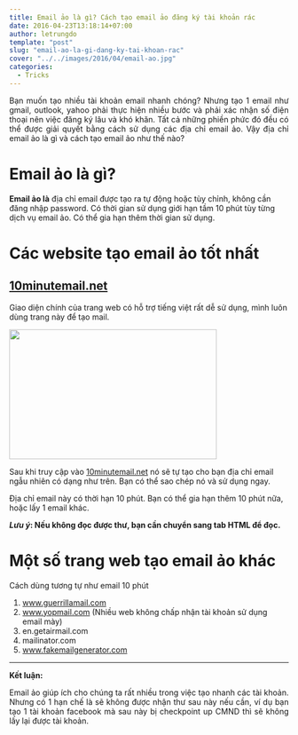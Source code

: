 ```yaml
---
title: Email ảo là gì? Cách tạo email ảo đăng ký tài khoản rác
date: 2016-04-23T13:18:14+07:00
author: letrungdo
template: "post"
slug: "email-ao-la-gi-dang-ky-tai-khoan-rac"
cover: "../../images/2016/04/email-ao.jpg"
categories:
  - Tricks
---
```


<p style="text-align: justify;">
  Bạn muốn tạo nhiều tài khoản email nhanh chóng? Nhưng tạo 1 email như gmail, outlook, yahoo phải thực hiện nhiều bước và phải xác nhận số điện thoại nên việc đăng ký lâu và khó khăn. Tất cả những phiền phức đó đều có thể được giải quyết bằng cách sử dụng các địa chỉ email ảo. Vậy địa chỉ email ảo là gì và cách tạo email ảo như thế nào?
</p>

# Email ảo là gì?

**Email ảo là** địa chỉ email được tạo ra tự động hoặc tùy chỉnh, không cần đăng nhập password. Có thời gian sử dụng giới hạn tầm 10 phút tùy từng dịch vụ email ảo. Có thể gia hạn thêm thời gian sử dụng.

# Các website tạo email ảo tốt nhất

## <a href="https://10minutemail.net/" target="_blank" rel="noopener">10minutemail.net</a>

Giao diện chính của trang web có hỗ trợ tiếng việt rất dễ sử dụng, mình luôn dùng trang này để tạo mail.

<img class="aligncenter size-full wp-image-1982" src="/media/2016/04/mail10minute-welcome.png" alt="" width="374" height="234" />

Sau khi truy cập vào <a href="https://10minutemail.net" target="_blank" rel="noopener">10minutemail.net</a> nó sẽ tự tạo cho bạn địa chỉ email ngẫu nhiên có dạng như trên. Bạn có thể sao chép nó và sử dụng ngay.

Địa chỉ email này có thời hạn 10 phút. Bạn có thể gia hạn thêm 10 phút nữa, hoặc lấy 1 email khác.

**_Lưu ý_: Nếu không đọc được thư, bạn cần chuyển sang tab HTML để đọc.**

# Một số trang web tạo email ảo khác

Cách dùng tương tự như email 10 phút

1. www.guerrillamail.com
2. www.yopmail.com (Nhiều web không chấp nhận tài khoản sử dụng email mày)
3. en.getairmail.com
4. mailinator.com
5. www.fakemailgenerator.com

---

**Kết luận:**

<p style="text-align: justify;">
  Email ảo giúp ích cho chúng ta rất nhiều trong việc tạo nhanh các tài khoản. Nhưng có 1 hạn chế là sẽ không được nhận thư sau này nếu cần, ví dụ bạn tạo 1 tài khoản facebook mà sau này bị checkpoint up CMND thì sẽ không lấy lại được tài khoản.
</p>
